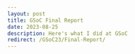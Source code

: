 ```yaml
---
layout: post
title: GSoC Final Report
date: 2023-08-25
description: Here's what I did at GSoC
redirect: /GSoC23/Final-Report/
---
```



